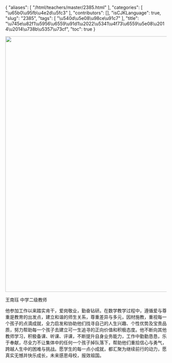 {
    "aliases": [
        "/html/teachers/master/2385.html"
    ],
    "categories": [
        "\u65b0\u95fb\u4e2d\u5fc3"
    ],
    "contributors": [],
    "isCJKLanguage": true,
    "slug": "2385",
    "tags": [
        "\u540d\u5e08\u98ce\u91c7"
    ],
    "title": "\u745e\u82f1\u5956\u6559\u91d1\u2022\u5341\u4f73\u6559\u5e08\u2014\u2014\u738b\u5357\u73cf",
    "toc": true
}


<img
    src="https://cdn.tfls.online/mirror/full/49e96e77ea30a36b690135574debd39908473611.jpg"
    style="display:block;margin-left:auto;margin-right:auto;"
    decoding="async"
    fetchpriority="auto"
    loading="lazy"
    height="800"
    width="600"
/>




  





 王南珏 中学二级教师




 他参加工作以来踏实肯干，爱岗敬业，勤奋钻研。在数学教学过程中，遵循爱与尊重是教育的出发点，建立和谐的师生关系，尊重差异与多元，因材施教，重视每一个孩子的点滴成就，全力启发和协助他们找寻自己的人生兴趣、个性优势及宝贵品质，努力帮助每一个孩子去建立可一生追寻的正向价值和积极态度。他不断向其他教师学习，积极备课、听课、评课，不断提升自身业务能力，工作中勤勤恳恳，乐于奉献，尽全力不让集体中的任何一个孩子掉队落下，帮助他们重拾信心与勇气，跨越人生中的困难与挑战。愿学生的每一点小成就，都汇聚为继续前行的动力，愿真实无憾并快乐成长，未来感恩母校，报效祖国。



